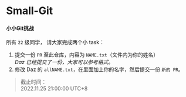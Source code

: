 # Small-Git
#### 小小Git挑战

所有 `22` 级同学， 请大家完成两个小 task：
1. 提交一份 `PR` 至此仓库，内容为 `NAME.txt`（文件内为你的姓名）  
_Daz 已经提交了一份，大家可以参考格式。_
2. 修改 Daz 的 `allNAME.txt`，在里面加上你的名字，然后提交一份 `新的 PR`。


> 截止时间：  
2022.11.25 21:00:00 UTC+8